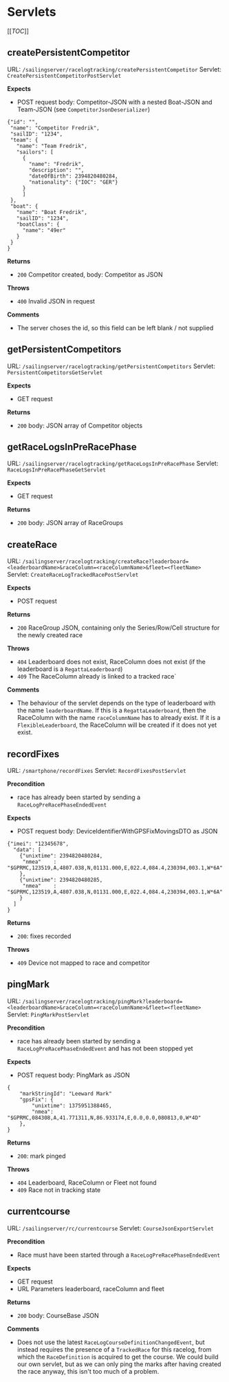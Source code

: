 # Servlets

[[_TOC_]]

## createPersistentCompetitor
URL: `/sailingserver/racelogtracking/createPersistentCompetitor`
Servlet: `CreatePersistentCompetitorPostServlet`

**Expects**
* POST request body: Competitor-JSON with a nested Boat-JSON and Team-JSON (see `CompetitorJsonDeserializer`)
```
{"id": "",
 "name": "Competitor Fredrik",
 "sailID": "1234",
 "team": {
   "name": "Team Fredrik",
   "sailors": [
     {
       "name": "Fredrik",
       "description": "",
       "dateOfBirth": 2394820480284,
       "nationality": {"IOC": "GER"}
     }
     ]
 },
 "boat": {
   "name": "Boat Fredrik",
   "sailID": "1234",
   "boatClass": {
     "name": "49er"
   }
 }
}
```

**Returns**
* `200` Competitor created, body: Competitor as JSON

**Throws**
* `400` Invalid JSON in request

**Comments**
* The server choses the id, so this field can be left blank / not supplied

## getPersistentCompetitors
URL: `/sailingserver/racelogtracking/getPersistentCompetitors`
Servlet: `PersistentCompetitorsGetServlet`

**Expects**
* GET request

**Returns**
* `200` body: JSON array of Competitor objects


## getRaceLogsInPreRacePhase
URL: `/sailingserver/racelogtracking/getRaceLogsInPreRacePhase`
Servlet: `RaceLogsInPreRacePhaseGetServlet`

**Expects**
* GET request

**Returns**
* `200` body: JSON array of RaceGroups

## createRace
URL: `/sailingserver/racelogtracking/createRace?leaderboard=<leaderboardName>&raceColumn=<raceColumnName>&fleet=<fleetName>`
Servlet: `CreateRaceLogTrackedRacePostServlet`

**Expects**
* POST request

**Returns**
* `200` RaceGroup JSON, containing only the Series/Row/Cell structure for the newly created race

**Throws**
* `404` Leaderboard does not exist, RaceColumn does not exist (if the leaderboard is a `RegattaLeaderboard`)
* `409` The RaceColumn already is linked to a tracked race`

**Comments**
* The behaviour of the servlet depends on the type of leaderboard with the name `leaderboardName`. If this is a `RegattaLeaderboard`, then the RaceColumn with the name `raceColumnName` has to already exist. If it is a `FlexibleLeaderboard`, the RaceColumn will be created if it does not yet exist.

## recordFixes
URL: `/smartphone/recordFixes`
Servlet: `RecordFixesPostServlet`

**Precondition**
* race has already been started by sending a `RaceLogPreRacePhaseEndedEvent`

**Expects**
* POST request body: DeviceIdentifierWithGPSFixMovingsDTO as JSON
```
{"imei": "12345678",
  "data": [
    {"unixtime": 2394820480284,
     "nmea"    :  "$GPRMC,123519,A,4807.038,N,01131.000,E,022.4,084.4,230394,003.1,W*6A"
    },
    {"unixtime": 2394820480285,
     "nmea"    :  "$GPRMC,123519,A,4807.038,N,01131.000,E,022.4,084.4,230394,003.1,W*6A"
    }
  ]
}
```

**Returns**
* `200`: fixes recorded

**Throws**
* `409` Device not mapped to race and competitor

## pingMark
URL: `/sailingserver/racelogtracking/pingMark?leaderboard=<leaderboardName>&raceColumn=<raceColumnName>&fleet=<fleetName>`
Servlet: `PingMarkPostServlet`

**Precondition**
* race has already been started by sending a `RaceLogPreRacePhaseEndedEvent` and has not been stopped yet

**Expects**
* POST request body: PingMark as JSON
```
{
    "markStringId": "Leeward Mark"
    "gpsFix": {
        "unixtime": 1375951388465,
        "nmea": "$GPRMC,084308,A,41.771311,N,86.933174,E,0.0,0.0,080813,0,W*4D"
    },
}
```

**Returns**
* `200`: mark pinged

**Throws**
* `404` Leaderboard, RaceColumn or Fleet not found
* `409` Race not in tracking state

## currentcourse
URL: `/sailingserver/rc/currentcourse`
Servlet: `CourseJsonExportServlet`

**Precondition**
* Race must have been started through a `RaceLogPreRacePhaseEndedEvent`

**Expects**
* GET request
* URL Parameters leaderboard, raceColumn and fleet

**Returns**
* `200` body: CourseBase JSON

**Comments**
* Does not use the latest `RaceLogCourseDefinitionChangedEvent`, but instead requires the presence of a `TrackedRace` for this racelog, from which the `RaceDefinition` is acquired to get the course. We could build our own servlet, but as we can only ping the marks after having created the race anyway, this isn't too much of a problem.